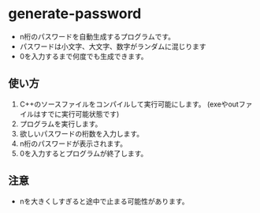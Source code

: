 # generate-password
- n桁のパスワードを自動生成するプログラムです。
- パスワードは小文字、大文字、数字がランダムに混じります
- 0を入力するまで何度でも生成できます。

## 使い方
1. C++のソースファイルをコンパイルして実行可能にします。
(exeやoutファイルはすでに実行可能状態です)
2. プログラムを実行します。
3. 欲しいパスワードの桁数を入力します。
4. n桁のパスワードが表示されます。
5. 0を入力するとプログラムが終了します。

## 注意
- nを大きくしすぎると途中で止まる可能性があります。
